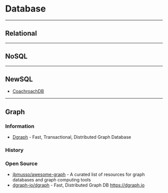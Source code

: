 # Database


--- 
## Relational


---
## NoSQL


---
## NewSQL
- [CoachroachDB]()


---
## Graph

### Information
- [Dgraph](https://dgraph.io) - Fast, Transactional, Distributed Graph Database

### History


### Open Source
- [jbmusso/awesome-graph](https://github.com/jbmusso/awesome-graph) - A curated list of resources for graph databases and graph computing tools
- [dgraph-io/dgraph](https://github.com/dgraph-io/dgraph) - Fast, Distributed Graph DB https://dgraph.io

